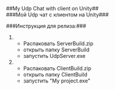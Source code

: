 ##My Udp Chat with client on Unity##   
###Мой Udp чат с клиентом на Unity###  

###Инструкция для релиза:###  

1. - Распаковать ServerBuild.zip  
   - открыть папку ServerBuild  
   - запустить UdpServer.exe  
2. - Распаковать ClientBuild.zip
   - открыть папку ClientBuild
   - запустить "My project.exe"
